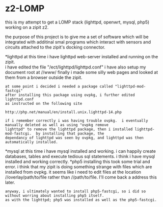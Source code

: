 # z2-LOMP
this is my attempt to get a LOMP stack (lighttpd, openwrt, mysql, php5) working on a zipit z2.

the purpose of this project is to give me a set of software which will be integrated with additinal smal programs which interact with sensors and circuits attached to the zipit's docking connector.  

*lighttpd
    at this time i have lighttpd web-server installed and running on the zipit.  
    i have edited the file  "/ect/lighttpd/lighttpd.conf"
    i have also setup my document root at //www/
    finally i made some silly web pages and looked at them from a browser outside the zipit.
    
    at some point i decided i needed a package called "lighttpd-mod-fastcgi"
    after installing this package using ovpkg, i further edited lighttpd.conf 
    as instructed on the following site
    
    http://php.net/manual/en/install.unix.lighttpd-14.php
    
    if i remember correctly i was having trouble ovpkg.  i eventually manually deleted as well as using "ovpkg remove
    lighttpd" to remove the lighttpd package, then i installed lighttpd-mod-fastcgi.  by installing that package, the
    dependancy of lighttpd was seen by ovpkg, and lighttpd was then automatically installed.
*mysql
    at this time i have mysql installed and working.  i can happily create databases, tables and execute tedious sql
    statements.  i think i have mysql installed and working correctly.
*php5
    installing this took some trial and error.  i think that my zipit is doing something strange with files which are        installed from ovpkg.  it seems like i need to edit files at the location //overlay/path/to/file rather than             //path/to/file.  I'll come back a address this later.
    
    anyway, i ultimately wanted to install php5-fastcgi, so i did so without worring about installing php5 itself.
    as with the lighttpd; php5 was installed as well as the php5-fastcgi.
